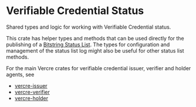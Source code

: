 # Verifiable Credential Status

Shared types and logic for working with Verifiable Credential status.

This crate has helper types and methods that can be used directly for the publishing of a
[Bitstring Status List](https://www.w3.org/TR/vc-bitstring-status-list/). The types for configuration
and management of the status list log might also be useful for other status list methods. 

For the main Vercre crates for verifiable credential issuer, verifier and holder agents, see

* [vercre-issuer](https://crates.io/crates/vercre-issuer)
* [vercre-verifier](https://crates.io/crates/vercre-verifier)
* [vercre-holder](https://crates.io/crates/vercre-holder)
